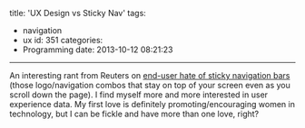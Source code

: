 title: 'UX Design vs Sticky Nav'
tags:
  - navigation
  - ux
id: 351
categories:
  - Programming
date: 2013-10-12 08:21:23
---

An interesting rant from Reuters on [end-user hate of sticky navigation bars](http://blogs.reuters.com/felix-salmon/2013/10/11/kill-the-sticky-nav/) (those logo/navigation combos that stay on top of your screen even as you scroll down the page). I find myself more and more interested in user experience data. My first love is definitely promoting/encouraging women in technology, but I can be fickle and have more than one love, right?